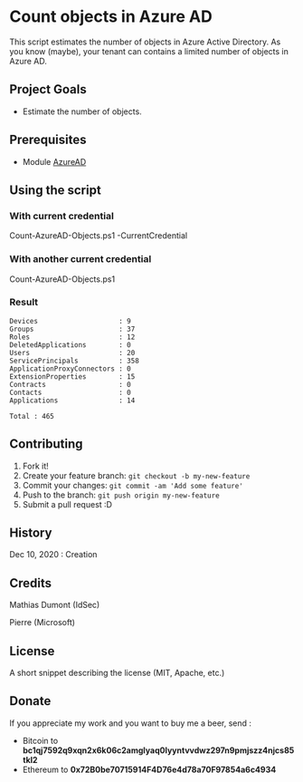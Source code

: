 # Count objects in Azure AD

This script estimates the number of objects in Azure Active Directory. As you know (maybe), your tenant can contains a limited number of objects in Azure AD.

## Project Goals

* Estimate the number of objects.

## Prerequisites

* Module [AzureAD](https://docs.microsoft.com/en-us/powershell/azure/install-az-ps?view=azps-5.2.0)

## Using the script
### With current credential
Count-AzureAD-Objects.ps1 -CurrentCredential

### With another current credential
Count-AzureAD-Objects.ps1

### Result
    Devices                    : 9
    Groups                     : 37
    Roles                      : 12
    DeletedApplications        : 0
    Users                      : 20
    ServicePrincipals          : 358
    ApplicationProxyConnectors : 0
    ExtensionProperties        : 15
    Contracts                  : 0
    Contacts                   : 0
    Applications               : 14

    Total : 465

## Contributing

1. Fork it!
2. Create your feature branch: `git checkout -b my-new-feature`
3. Commit your changes: `git commit -am 'Add some feature'`
4. Push to the branch: `git push origin my-new-feature`
5. Submit a pull request :D

## History

Dec 10, 2020 : Creation

## Credits

Mathias Dumont (IdSec)

Pierre (Microsoft)

## License

A short snippet describing the license (MIT, Apache, etc.)

## Donate
If you appreciate my work and you want to buy me a beer, send :
* Bitcoin to <b>bc1qj7592q9xqn2x6k06c2amglyaq0lyyntvvdwz297n9pmjszz4njcs85tkl2</b>
* Ethereum to <b>0x72B0be70715914F4D76e4d78a70F97854a6c4934</b>